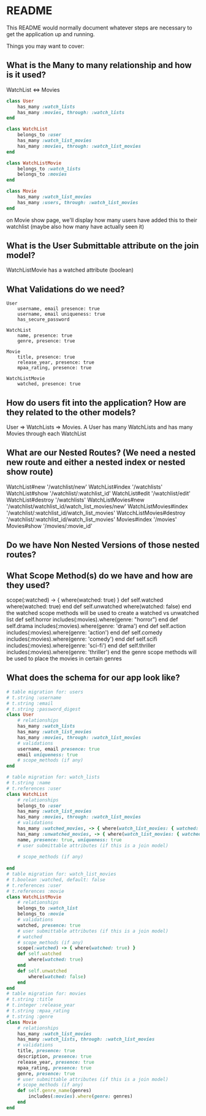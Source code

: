 # README

This README would normally document whatever steps are necessary to get the
application up and running.

Things you may want to cover:

## What is the Many to many relationship and how is it used?
WatchList <=> Movies
```rb
class User
	has_many :watch_lists
	has_many :movies, through: :watch_lists
end 

class WatchList
	belongs_to :user
    has_many :watch_list_movies
    has_many :movies, through: :watch_list_movies    
end

class WatchListMovie
    belongs_to :watch_lists
    belongs_to :movies
end

class Movie 
	has_many :watch_list_movies
	has_many :users, through: :watch_list_movies
end
```
on Movie show page, we'll display how many users have added this to their watchlist (maybe also how many have actually seen it)
## What is the User Submittable attribute on the join model?
WatchListMovie has a watched attribute (boolean)
## What Validations do we need?
```
User 
	username, email presence: true
	username, email uniqueness: true
	has_secure_password

WatchList
    name, presence: true
    genre, presence: true

Movie
	title, presence: true
	release_year, presence: true
	mpaa_rating, presence: true

WatchListMovie
	watched, presence: true

```
## How do users fit into the application? How are they related to the other models?
User => WatchLists => Movies. A User has many WatchLists and has many Movies through each WatchList
## What are our Nested Routes? (We need a nested new route and either a nested index or nested show route)
WatchList#new '/watchlist/new'
WatchList#index '/watchlists'
WatchList#show '/watchlist/:watchlist_id'
WatchList#edit '/watchlist/edit'
WatchList#destroy '/watchlists'
WatchListMovies#new '/watchlist/watchlist_id/watch_list_movies/new'
WatchListMovies#index '/watchlist/:watchlist_id/watch_list_movies'
WatcchListMovies#destroy '/watchlist/:watchlist_id/watch_list_movies'
Movies#index '/movies'
Movies#show '/movies/:movie_id'

## Do we have Non Nested Versions of those nested routes?
## What Scope Method(s) do we have and how are they used?
scope(:watched) -> { where(watched: true) }
	def self.watched 
		where(watched: true)
	end
	def self.unwatched 
		where(watched: false) 
    end
the watched scope methods will be used to create a watched vs unwatched list
    def self.horror
        includes(:movies).where(genre: "horror")
    end
    def self.drama
        includes(:movies).where(genre: 'drama')
    end
    def self.action
        includes(:movies).where(genre: 'action')
    end
    def self.comedy
        includes(:movies).where(genre: 'comedy')
    end
    def self.scifi
        includes(:movies).where(genre: 'sci-fi')
    end
    def self.thriller
        includes(:movies).where(genre: 'thriller')
    end
    the genre scope methods will be used to place the movies in certain genres

## What does the schema for our app look like?
```rb
# table migration for: users 
# t.string :username
# t.string :email
# t.string :password_digest
class User
	# relationships
	has_many :watch_lists
	has_many :watch_list_movies
	has_many :movies, through: :watch_list_movies
	# validations 
	username, email presence: true
	email uniqueness: true
	# scope_methods (if any)
end 

# table migration for: watch_lists
# t.string :name
# t.references :user
class WatchList
	# relationships
	belongs_to :user
    has_many :watch_list_movies
    has_many :movies, through: :watch_list_movies
    # validations
    has_many :watched_movies, -> { where(watch_list_movies: { watched: true }) }, through: :watch_list_movies, source: :movie
	has_many :unwatched_movies, -> { where(watch_list_movies: { watched: false}), through: :watch_list_movies, source: :movie 
	name, presence: true, uniqueness: true
	# user submittable attributes (if this is a join model)
	
	# scope_methods (if any)
	
end 
# table migration for: watch_list_movies 
# t.boolean :watched, default: false
# t.references :user
# t.references :movie
class WatchListMovie
	# relationships
	belongs_to :watch_list
	belongs_to :movie
	# validations 
	watched, presence: true
	# user submittable attributes (if this is a join model)
	# watched
	# scope_methods (if any)
	scope(:watched) -> { where(watched: true) }
	def self.watched 
		where(watched: true)
	end
	def self.unwatched 
		where(watched: false) 
    end
end 
# table migration for: movies 
# t.string :title
# t.integer :release_year
# t.string :mpaa_rating
# t.string :genre
class Movie 
	# relationships
	has_many :watch_list_movies
	has_many :watch_lists, through: :watch_list_movies
	# validations 
	title, presence: true
	description, presence: true
	release_year, presence: true
    mpaa_rating, presence: true
    genre, presence: true
	# user submittable attributes (if this is a join model)
	# scope_methods (if any)
	def self.genre_name(genres)
        includes(:movies).where(genre: genres)
    end
end